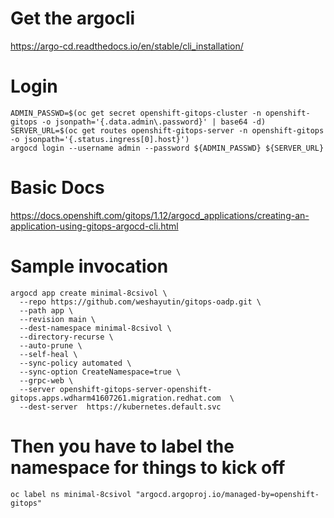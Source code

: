 
# Get the argocli
https://argo-cd.readthedocs.io/en/stable/cli_installation/

# Login
```
ADMIN_PASSWD=$(oc get secret openshift-gitops-cluster -n openshift-gitops -o jsonpath='{.data.admin\.password}' | base64 -d)
SERVER_URL=$(oc get routes openshift-gitops-server -n openshift-gitops -o jsonpath='{.status.ingress[0].host}')
argocd login --username admin --password ${ADMIN_PASSWD} ${SERVER_URL}
```

# Basic Docs
https://docs.openshift.com/gitops/1.12/argocd_applications/creating-an-application-using-gitops-argocd-cli.html

# Sample invocation 
```
argocd app create minimal-8csivol \
  --repo https://github.com/weshayutin/gitops-oadp.git \
  --path app \
  --revision main \
  --dest-namespace minimal-8csivol \
  --directory-recurse \
  --auto-prune \
  --self-heal \
  --sync-policy automated \
  --sync-option CreateNamespace=true \
  --grpc-web \
  --server openshift-gitops-server-openshift-gitops.apps.wdharm41607261.migration.redhat.com  \
  --dest-server  https://kubernetes.default.svc 
```

# Then you have to label the namespace for things to kick off
```
oc label ns minimal-8csivol "argocd.argoproj.io/managed-by=openshift-gitops"
```
